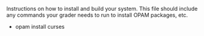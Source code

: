 Instructions on how to install and build your system. This file should include any commands your grader needs to run to install OPAM packages, etc.

- opam install curses
